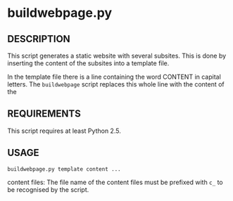 # buildwebpage.py

## DESCRIPTION

This script generates a static website with several subsites.  This is done by
inserting the content of the subsites into a template file.

In the template file there is a line containing the word CONTENT in capital
letters.  The `buildwebpage` script replaces this whole line with the content
of the

## REQUIREMENTS

This script requires at least Python 2.5.

## USAGE

    buildwebpage.py template content ...

content files:  The file name of the content files must be prefixed with `c_`
                to be recognised by the script.

